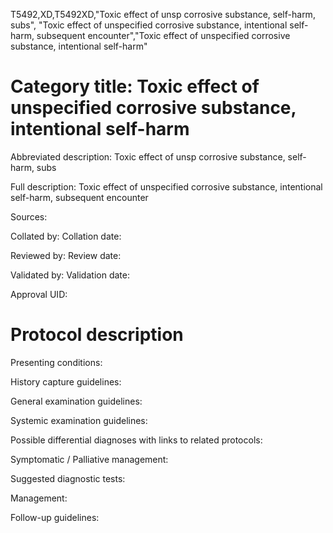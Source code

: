 T5492,XD,T5492XD,"Toxic effect of unsp corrosive substance, self-harm, subs", "Toxic effect of unspecified corrosive substance, intentional self-harm, subsequent encounter","Toxic effect of unspecified corrosive substance, intentional self-harm"
# Category title: Toxic effect of unspecified corrosive substance, intentional self-harm

Abbreviated description: Toxic effect of unsp corrosive substance, self-harm, subs

Full description: Toxic effect of unspecified corrosive substance, intentional self-harm, subsequent encounter

Sources:

Collated by:
Collation date:

Reviewed by:
Review date:

Validated by:
Validation date:

Approval UID:

# Protocol description

Presenting conditions:

History capture guidelines:

General examination guidelines:

Systemic examination guidelines:

Possible differential diagnoses with links to related protocols:

Symptomatic / Palliative management:

Suggested diagnostic tests:

Management:

Follow-up guidelines:
